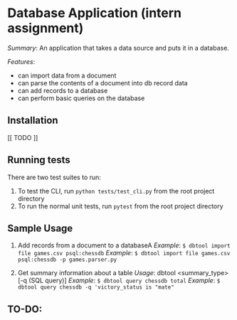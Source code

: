 # Database Application (intern assignment)

*Summary*: An application that takes a data source and puts it in a database.  

*Features*:
* can import data from a document
* can parse the contents of a document into db record data
* can add records to a database
* can perform basic queries on the database


## Installation
 [[ TODO ]]


## Running tests  
There are two test suites to run:  
1.  To test the CLI, run `python tests/test_cli.py` from the root project directory  
2.  To run the normal unit tests, run `pytest` from the root project directory

## Sample Usage
1. Add records from a document to a databaseA
*Example*: `$ dbtool import file games.csv psql:chessdb`
*Example*: `$ dbtool import file games.csv psql:chessdb -p games.parser.py`

2. Get summary information about a table
*Usage*: dbtool <action> <target> <summary_type> [-q (SQL query)]
*Example*: `$ dbtool query chessdb total`
*Example*: `$ dbtool query chessdb -q 'victory_status is "mate"`


## TO-DO:
